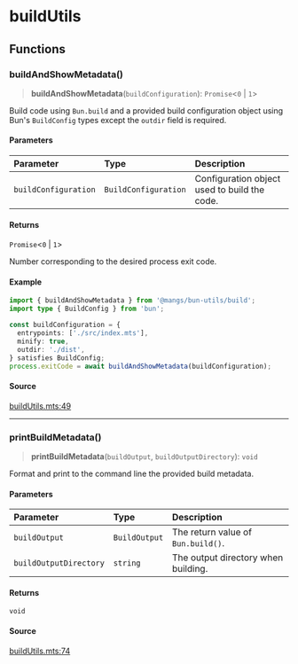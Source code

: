 # buildUtils

## Functions

### buildAndShowMetadata()

> **buildAndShowMetadata**(`buildConfiguration`): `Promise`\<`0` \| `1`\>

Build code using `Bun.build` and a provided build configuration object using Bun's `BuildConfig`
types except the `outdir` field is required.

#### Parameters

| Parameter | Type | Description |
| :------ | :------ | :------ |
| `buildConfiguration` | `BuildConfiguration` | Configuration object used to build the code. |

#### Returns

`Promise`\<`0` \| `1`\>

Number corresponding to the desired process exit code.

#### Example

```ts
import { buildAndShowMetadata } from '@mangs/bun-utils/build';
import type { BuildConfig } from 'bun';

const buildConfiguration = {
  entrypoints: ['./src/index.mts'],
  minify: true,
  outdir: './dist',
} satisfies BuildConfig;
process.exitCode = await buildAndShowMetadata(buildConfiguration);
```

#### Source

[buildUtils.mts:49](https://github.com/mangs/bun-utils/blob/d1a47f11b23fd6525f543216f3e0ea08e91772b7/src/buildUtils.mts#L49)

***

### printBuildMetadata()

> **printBuildMetadata**(`buildOutput`, `buildOutputDirectory`): `void`

Format and print to the command line the provided build metadata.

#### Parameters

| Parameter | Type | Description |
| :------ | :------ | :------ |
| `buildOutput` | `BuildOutput` | The return value of `Bun.build()`. |
| `buildOutputDirectory` | `string` | The output directory when building. |

#### Returns

`void`

#### Source

[buildUtils.mts:74](https://github.com/mangs/bun-utils/blob/d1a47f11b23fd6525f543216f3e0ea08e91772b7/src/buildUtils.mts#L74)
